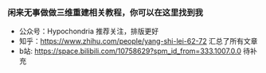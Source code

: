 ### 闲来无事做做三维重建相关教程，你可以在这里找到我
- 公众号：Hypochondria 推荐关注，排版更好
- 知乎：https://www.zhihu.com/people/yang-shi-lei-62-72 汇总了所有文章
- b站: https://space.bilibili.com/10758629?spm_id_from=333.1007.0.0 待补充
